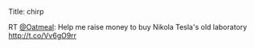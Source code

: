 Title: chirp

RT <a href="http://twitter.com/Oatmeal">@Oatmeal</a>: Help me raise money to buy Nikola Tesla's old laboratory <a href="http://t.co/Vv6gO9rr">http://t.co/Vv6gO9rr</a>
